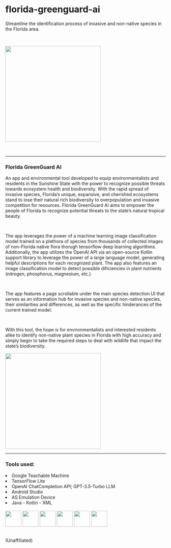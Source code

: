 # florida-greenguard-ai

Streamline the identification process of invasive and non-native species in the Florida area.

</br>

<img src="https://landscapeforlife.colostate.edu/wp-content/uploads/2017/12/74_1459323-LGPT.jpg" height=300px></img>

</br>
<hr>

<h3><b>Florida GreenGuard AI</b></h3>
<p>
An app and environmental tool developed to equip environmentalists and residents in the Sunshine State with the power to recognize possible threats towards ecosystem health and biodiversity. With the rapid spread of invasive species, Florida’s unique, expansive, and cherished ecosystems stand to lose their natural rich biodiversity to overpopulation and invasive competition for resources. Florida GreenGuard AI aims to empower the people of Florida to recognize potential threats to the state’s natural tropical beauty.
</p>

</br>

<p>
The app leverages the power of a machine learning image classification model trained on a plethora of species from thousands of collected images of non-Florida native flora thorugh tensorflow deep learning algorithms. Additionally, the app utilizes the OpenAI API via an open-source Kotlin support library to leverage the power of a large language model, generating helpful descriptions for each recognized plant. The app also features an image classification model to detect possible dificiencies in plant nutrients (nitrogen, phosphorus, magnesium, etc.)
</p>

</br>

<p>
The app features a page scrollable under the main species detection UI that serves as an information hub for invasive species and non-native species, their similarities and differences, as well as the specific hinderances of the current trained model.
</p>

</br>

<p>
With this tool, the hope is for environmentalists and interested residents alike to identify non-native plant species in Florida with high accuracy and simply begin to take the required steps to deal with wildlife that impact the state’s biodiversity.
</p>

<img src="https://github.com/harounathiam2005/Florida-GreenGuard-AI/blob/main/app/src/main/Assets/Logo_w_Background-removebg-preview.png" height=300px></img>
<hr>

<h3>Tools used:</h3>

<li>Google Teachable Machine</li>
<li>TensorFlow Lite</li>
<li>OpenAI ChatCompletion API; GPT-3.5-Turbo LLM</li>
<li>Android Studio</li>
<li>AS Emulation Device</li>
<li>Java - Kotlin - XML</li>

</br>

<div style="flex">
<img src="https://avatars.githubusercontent.com/u/15658638?s=280&v=4" height=50px>
<img src="https://dd.countit.at/media/programmieren-lernen/teachable-machine/teachable-machine-logo.png" height=50px>
<img src="https://blogs.sap.com/wp-content/uploads/2023/08/1681142315open-ai-logo-1.png" height=50px>
<img src="https://upload.wikimedia.org/wikipedia/commons/thumb/c/c1/Android_Studio_icon_%282023%29.svg/800px-Android_Studio_icon_%282023%29.svg.png" height=50px>
  <img src="https://upload.wikimedia.org/wikipedia/en/thumb/3/30/Java_programming_language_logo.svg/1200px-Java_programming_language_logo.svg.png" height=50px>
<img src="https://developer.android.com/static/codelabs/basic-android-kotlin-compose-first-program/img/840cee8b164c10b.png" height=50px>
</div>

</br>

<p>
(Unaffiliated)
</p>
